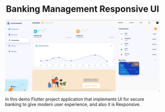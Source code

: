 <p align="center">
  <h1 align="center">Banking Management Responsive UI</h1>
</p>

![Image Plugin](secure_banking_ui.png)

In this demo Flutter project application that implements UI for secure banking to give modern user experience, and also it is Responsive.



